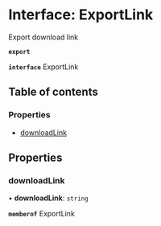 # Interface: ExportLink

Export download link

**`export`**

**`interface`** ExportLink

## Table of contents

### Properties

- [downloadLink](ExportLink.md#downloadlink)

## Properties

### downloadLink

• **downloadLink**: `string`

**`memberof`** ExportLink

